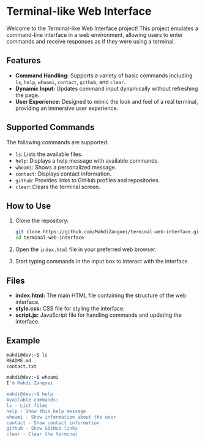 # Terminal-like Web Interface

Welcome to the Terminal-like Web Interface project! This project emulates a command-line interface in a web environment, allowing users to enter commands and receive responses as if they were using a terminal.

## Features

- **Command Handling:** Supports a variety of basic commands including `ls`, `help`, `whoami`, `contact`, `github`, and `clear`.
- **Dynamic Input:** Updates command input dynamically without refreshing the page.
- **User Experience:** Designed to mimic the look and feel of a real terminal, providing an immersive user experience.

## Supported Commands

The following commands are supported:

- `ls`: Lists the available files.
- `help`: Displays a help message with available commands.
- `whoami`: Shows a personalized message.
- `contact`: Displays contact information.
- `github`: Provides links to GitHub profiles and repositories.
- `clear`: Clears the terminal screen.

## How to Use

1. Clone the repository:

    ```bash
    git clone https://github.com/MahdiZangoei/terminal-web-interface.git
    cd terminal-web-interface
    ```

2. Open the `index.html` file in your preferred web browser.

3. Start typing commands in the input box to interact with the interface.

## Files

- **index.html:** The main HTML file containing the structure of the web interface.
- **style.css:** CSS file for styling the interface.
- **script.js:** JavaScript file for handling commands and updating the interface.

## Example

```sh
mahdi@dev:~$ ls
README.md
contact.txt

mahdi@dev:~$ whoami
I'm Mahdi Zangoei

mahdi@dev:~$ help
Available commands:
ls - List files
help - Show this help message
whoami - Show information about the user
contact - Show contact information
github - Show GitHub links
clear - Clear the terminal
